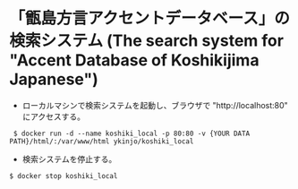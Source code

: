 # 「甑島方言アクセントデータベース」の検索システム (The search system for "Accent Database of Koshikijima Japanese")



- ローカルマシンで検索システムを起動し、ブラウザで "http://localhost:80" にアクセスする。

`
$ docker run -d --name koshiki_local -p 80:80 -v {YOUR DATA PATH}/html/:/var/www/html ykinjo/koshiki_local`




- 検索システムを停止する。

`
$ docker stop koshiki_local 
`
